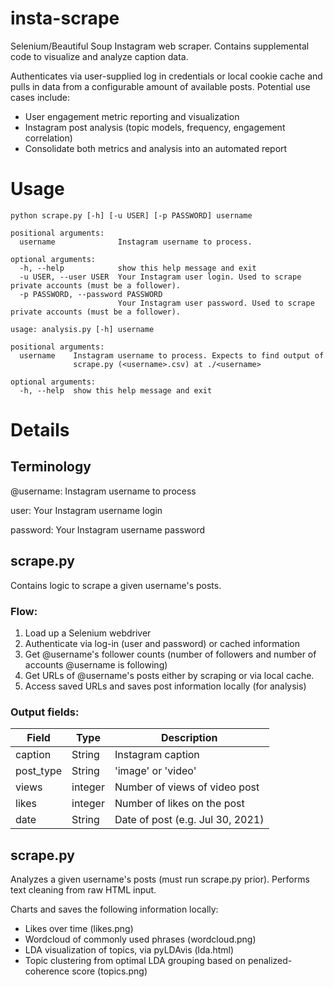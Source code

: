 # insta-scrape

Selenium/Beautiful Soup Instagram web scraper. Contains supplemental code to visualize and analyze caption data.

Authenticates via user-supplied log in credentials or local cookie cache and pulls in data from a configurable amount of available posts. Potential use cases include:

- User engagement metric reporting and visualization
- Instagram post analysis (topic models, frequency, engagement correlation)
- Consolidate both metrics and analysis into an automated report

# Usage

```
python scrape.py [-h] [-u USER] [-p PASSWORD] username

positional arguments:
  username              Instagram username to process.

optional arguments:
  -h, --help            show this help message and exit
  -u USER, --user USER  Your Instagram user login. Used to scrape private accounts (must be a follower).
  -p PASSWORD, --password PASSWORD
                        Your Instagram user password. Used to scrape private accounts (must be a follower).
```

```
usage: analysis.py [-h] username

positional arguments:
  username    Instagram username to process. Expects to find output of
              scrape.py (<username>.csv) at ./<username>

optional arguments:
  -h, --help  show this help message and exit
```

# Details

## Terminology

@username: Instagram username to process

user:     Your Instagram username login

password: Your Instagram username password

## scrape.py

Contains logic to scrape a given username's posts.

### Flow: 

1. Load up a Selenium webdriver
2. Authenticate via log-in (user and password) or cached information
3. Get @username's follower counts (number of followers and number of accounts @username is following)
4. Get URLs of @username's posts either by scraping or via local cache.
5. Access saved URLs and saves post information locally (for analysis)

### Output fields: 

| Field | Type | Description |
| --- | --- | --- |
| caption | String | Instagram caption |
| post_type | String | 'image' or 'video' |
| views | integer | Number of views of video post |
| likes | integer | Number of likes on the post |
| date | String | Date of post (e.g. Jul 30, 2021) |

## scrape.py

Analyzes a given username's posts (must run scrape.py prior). Performs text cleaning from raw HTML input. 

Charts and saves the following information locally:
- Likes over time (likes.png)
- Wordcloud of commonly used phrases (wordcloud.png)
- LDA visualization of topics, via pyLDAvis (lda.html)
- Topic clustering from optimal LDA grouping based on penalized-coherence score (topics.png)
